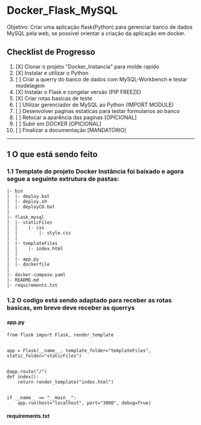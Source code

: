 # Docker_Flask_MySQL

Objetivo: Criar uma aplicação flask(Python) para gerenciar banco de dados MySQL pela web, se possivel orientar a criação da aplicação em docker.

## Checklist de Progresso

1. [X] Clonar o projeto "Docker_Instancia" para molde rapido
2. [X] Instalar e utilizar o Python
3. [ ] Criar a querry do banco de dados com MySQL-Workbench e testar modelagem
4. [X] Instalar o Flask e congelar versão (PIP FREEZE)
5. [X] Criar rotas basicas de teste
6. [ ] Utilizar gerenciador de MySQL ao Python (IMPORT MODULE)
7. [ ] Desenvolver paginas estaticas para testar formularios ao banco
8. [ ] Retocar a aparência das paginas [OPICIONAL]
9. [ ] Subir em DOCKER [OPICIONAL]
1. [ ] Finalizar a documentação [MANDATÓRIO]

---

## 1 O que está sendo feito

### 1.1 Template do projeto Docker Instância foi baixado e agora segue a seguinte extrutura de pastas:

```
|- bin
|  |- deploy.bat
|  |- deploy.sh
|  |- deployCD.bat
|
|- flask_mysql
|  |- staticFiles
|  |    |- css
|  |        |- style.css
|  |
|  |- templateFiles
|  |    |- index.html
|  |
|  |- app.py
|  |- dockerfile
|
|- docker-compose.yaml
|- README.md
|- requirements.txt
```

### 1.2 O codigo está sendo adaptado para receber as rotas basicas, em breve deve receber as querrys 

#### app.py

```
from flask import Flask, render_template


app = Flask(__name__, template_folder="templateFiles", static_folder="staticFiles")


@app.route("/")
def index():
    return render_template("index.html")


if __name__ == "__main__":
    app.run(host="localhost", port="3000", debug=True)
```

#### requirements.txt

```

```
